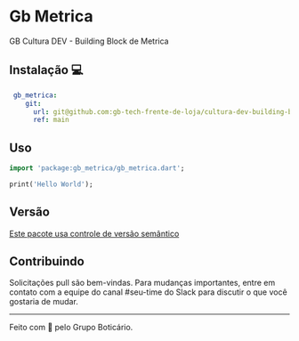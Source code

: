 # Gb Metrica

GB Cultura DEV - Building Block de Metrica

## Instalação 💻

```yaml
 gb_metrica:
    git:
      url: git@github.com:gb-tech-frente-de-loja/cultura-dev-building-blocks.git
      ref: main
```

## Uso

```dart
import 'package:gb_metrica/gb_metrica.dart';

print('Hello World');
```

## Versão

[Este pacote usa controle de versão semântico](https://semver.org/spec/v2.0.0.html)

## Contribuindo

Solicitações pull são bem-vindas. Para mudanças importantes, entre em contato com a equipe do canal #seu-time do Slack para discutir o que você gostaria de mudar.

---
Feito com 💚 pelo Grupo Boticário.
